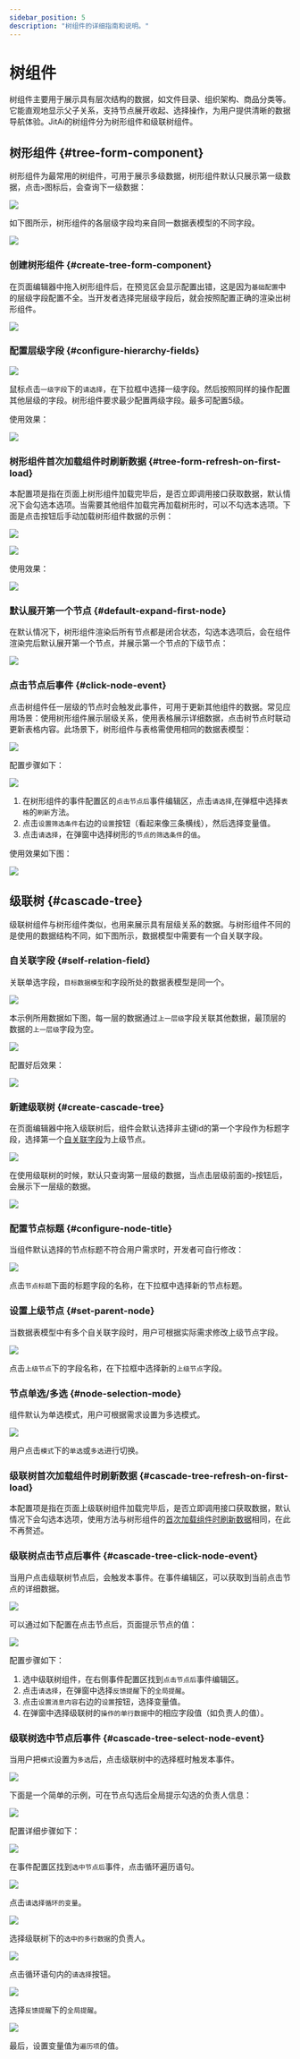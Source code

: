 ```yaml
---
sidebar_position: 5
description: "树组件的详细指南和说明。"
---
```


# 树组件

树组件主要用于展示具有层次结构的数据，如文件目录、组织架构、商品分类等。它能直观地显示父子关系，支持节点展开收起、选择操作，为用户提供清晰的数据导航体验。JitAi的树组件分为树形组件和级联树组件。

## 树形组件 {#tree-form-component}

树形组件为最常用的树组件，可用于展示多级数据，树形组件默认只展示第一级数据，点击`>`图标后，会查询下一级数据：

![](./img/5/2025-09-06_14-57-03.gif)


如下图所示，树形组件的各层级字段均来自同一数据表模型的不同字段。

![](./img/5/2025-09-06-14-47-25.png)

### 创建树形组件 {#create-tree-form-component}

在页面编辑器中拖入树形组件后，在预览区会显示配置出错，这是因为`基础配置`中的层级字段配置不全。当开发者选择完层级字段后，就会按照配置正确的渲染出树形组件。

 ![](./img/5/2025-09-06-14-51-30.png)

### 配置层级字段 {#configure-hierarchy-fields}

![](./img/5/2025-09-06_14-53-29.gif)

鼠标点击`一级字段`下的`请选择`，在下拉框中选择一级字段。然后按照同样的操作配置其他层级的字段。树形组件要求最少配置两级字段。最多可配置5级。

使用效果：

![](./img/5/2025-09-06_14-57-03.gif)

### 树形组件首次加载组件时刷新数据 {#tree-form-refresh-on-first-load}

本配置项是指在页面上树形组件加载完毕后，是否立即调用接口获取数据，默认情况下会勾选本选项。当需要其他组件加载完再加载树形时，可以不勾选本选项。下面是点击按钮后手动加载树形组件数据的示例：

![](./img/5/2025-09-06-15-06-12.png)

![](./img/5/2025-09-06-15-04-21.png)

使用效果：

![](./img/5/2025-09-06_15-06-58.gif)

### 默认展开第一个节点 {#default-expand-first-node}

在默认情况下，树形组件渲染后所有节点都是闭合状态，勾选本选项后，会在组件渲染完后默认展开第一个节点，并展示第一个节点的下级节点：

![](./img/5/2025-09-06_15-10-08.gif)

### 点击节点后事件 {#click-node-event}

点击树组件任一层级的节点时会触发此事件，可用于更新其他组件的数据。常见应用场景：使用树形组件展示层级关系，使用表格展示详细数据，点击树节点时联动更新表格内容。此场景下，树形组件与表格需使用相同的数据表模型：

 ![](./img/5/2025-09-06-15-28-22.png)

配置步骤如下：

![](./img/5/2025-09-06_15-35-09.gif)

1. 在树形组件的事件配置区的`点击节点后`事件编辑区，点击`请选择`,在弹框中选择`表格`的`刷新`方法。
2. 点击`设置筛选条件`右边的`设置`按钮（看起来像三条横线），然后选择变量值。
3. 点击`请选择`，在弹窗中选择树形的`节点的筛选条件`的`值`。
 
使用效果如下图：

![](./img/5/2025-09-06_15-42-11.gif)


## 级联树 {#cascade-tree}

级联树组件与树形组件类似，也用来展示具有层级关系的数据。与树形组件不同的是使用的数据结构不同，如下图所示，数据模型中需要有一个自关联字段。

### 自关联字段 {#self-relation-field}

关联单选字段，`目标数据模型`和字段所处的数据表模型是同一个。

![](./img/5/2025-09-06-16-03-37.png)


本示例所用数据如下图，每一层的数据通过`上一层级`字段关联其他数据，最顶层的数据的`上一层级`字段为空。

![](./img/5/2025-09-06-16-06-10.png)

配置好后效果：

![](./img/5/2025-09-06-16-07-37.png)

### 新建级联树 {#create-cascade-tree}

在页面编辑器中拖入级联树后，组件会默认选择非主键id的第一个字段作为标题字段，选择第一个[自关联字段](#self-relation-field)为上级节点。

![](./img/5/2025-09-06-16-11-06.png)


在使用级联树的时候，默认只查询第一层级的数据，当点击层级前面的`>`按钮后，会展示下一层级的数据。

![](./img/5/2025-09-06_16-16-39.gif)

### 配置节点标题 {#configure-node-title}

当组件默认选择的节点标题不符合用户需求时，开发者可自行修改：

![](./img/5/2025-09-06_16-19-36.gif)

点击`节点标题`下面的标题字段的名称，在下拉框中选择新的节点标题。

### 设置上级节点 {#set-parent-node}

当数据表模型中有多个自关联字段时，用户可根据实际需求修改上级节点字段。

![](./img/5/2025-09-06-16-24-14.png)
 
点击`上级节点`下的字段名称，在下拉框中选择新的`上级节点`字段。

### 节点单选/多选 {#node-selection-mode}

组件默认为单选模式，用户可根据需求设置为多选模式。

![](./img/5/2025-09-06_16-26-04.gif)

用户点击`模式`下的`单选`或`多选`进行切换。

### 级联树首次加载组件时刷新数据 {#cascade-tree-refresh-on-first-load}

本配置项是指在页面上级联树组件加载完毕后，是否立即调用接口获取数据，默认情况下会勾选本选项，使用方法与树形组件的[首次加载组件时刷新数据](#tree-form-refresh-on-first-load)相同，在此不再赘述。

### 级联树点击节点后事件 {#cascade-tree-click-node-event}

当用户点击级联树节点后，会触发本事件。在事件编辑区，可以获取到当前点击节点的详细数据。

![](./img/5/2025-09-06-16-37-11.png)

可以通过如下配置在点击节点后，页面提示节点的值：

![](./img/5/2025-09-06_16-41-41.gif)

配置步骤如下：

1. 选中级联树组件，在右侧事件配置区找到`点击节点后`事件编辑区。
2. 点击`请选择`，在弹窗中选择`反馈提醒`下的`全局提醒`。
3. 点击`设置消息内容`右边的`设置`按钮，选择变量值。
4. 在弹窗中选择级联树的`操作的单行数据`中的相应字段值（如负责人的值）。


### 级联树选中节点后事件 {#cascade-tree-select-node-event}

当用户把`模式`设置为`多选`后，点击级联树中的选择框时触发本事件。

![](./img/5/2025-09-06-16-51-14.png)

下面是一个简单的示例，可在节点勾选后全局提示勾选的负责人信息：

![](./img/5/2025-09-06_16-55-09.gif)

配置详细步骤如下：

![](./img/5/2025-09-06-17-01-17.png)

在事件配置区找到`选中节点后`事件，点击循环遍历语句。

![](./img/5/2025-09-06-17-01-58.png)

点击`请选择循环的变量`。

 ![](./img/5/2025-09-06-17-02-29.png)

选择级联树下的`选中的多行数据`的负责人。

![](./img/5/2025-09-06-17-02-57.png)

点击循环语句内的`请选择`按钮。 

![](./img/5/2025-09-06-17-03-32.png)

选择`反馈提醒`下的`全局提醒`。

![](./img/5/2025-09-06_17-05-14.gif)

最后，设置变量值为`遍历项`的值。
